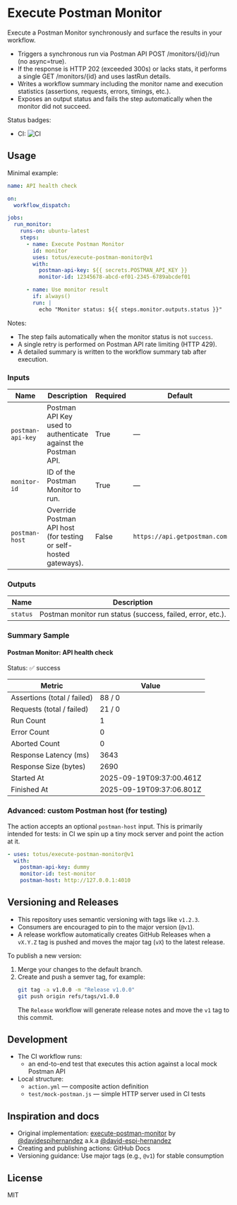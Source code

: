 # Execute Postman Monitor

Execute a Postman Monitor synchronously and surface the results in your workflow.

- Triggers a synchronous run via Postman API POST /monitors/{id}/run (no async=true).
- If the response is HTTP 202 (exceeded 300s) or lacks stats, it performs a single GET /monitors/{id} and uses lastRun details.
- Writes a workflow summary including the monitor name and execution statistics (assertions, requests, errors, timings, etc.).
- Exposes an output status and fails the step automatically when the monitor did not succeed.

Status badges:
- CI: ![CI](https://github.com/totus/execute-postman-monitor/actions/workflows/ci.yml/badge.svg)

## Usage

Minimal example:

```yaml
name: API health check

on:
  workflow_dispatch:

jobs:
  run_monitor:
    runs-on: ubuntu-latest
    steps:
      - name: Execute Postman Monitor
        id: monitor
        uses: totus/execute-postman-monitor@v1
        with:
          postman-api-key: ${{ secrets.POSTMAN_API_KEY }}
          monitor-id: 12345678-abcd-ef01-2345-6789abcdef01

      - name: Use monitor result
        if: always()
        run: |
          echo "Monitor status: ${{ steps.monitor.outputs.status }}"
```

Notes:
- The step fails automatically when the monitor status is not `success`.
- A single retry is performed on Postman API rate limiting (HTTP 429).
- A detailed summary is written to the workflow summary tab after execution.

### Inputs

| Name | Description | Required | Default |
|------|-------------|----------|---------|
| `postman-api-key` | Postman API Key used to authenticate against the Postman API. | True | — |
| `monitor-id` | ID of the Postman Monitor to run. | True | — |
| `postman-host` | Override Postman API host (for testing or self-hosted gateways). | False | `https://api.getpostman.com` |

### Outputs

| Name | Description |
|------|-------------|
| `status` | Postman monitor run status (success, failed, error, etc.). |

### Summary Sample
#### Postman Monitor: API health check
Status: ✅ success

| Metric                     | Value                       |
|-----------------------------|-----------------------------|
| Assertions (total / failed) | 88 / 0                      |
| Requests (total / failed)   | 21 / 0                      |
| Run Count                   | 1                           |
| Error Count                 | 0                           |
| Aborted Count               | 0                           |
| Response Latency (ms)       | 3643                        |
| Response Size (bytes)       | 2690                        |
| Started At                  | 2025-09-19T09:37:00.461Z    |
| Finished At                 | 2025-09-19T09:37:06.801Z    |


### Advanced: custom Postman host (for testing)

The action accepts an optional `postman-host` input. This is primarily intended for tests: in CI we spin up a tiny mock server and point the action at it.

```yaml
- uses: totus/execute-postman-monitor@v1
  with:
    postman-api-key: dummy
    monitor-id: test-monitor
    postman-host: http://127.0.0.1:4010
```

## Versioning and Releases

- This repository uses semantic versioning with tags like `v1.2.3`.
- Consumers are encouraged to pin to the major version (`@v1`).
- A release workflow automatically creates GitHub Releases when a `vX.Y.Z` tag is pushed and moves the major tag (`vX`) to the latest release.

To publish a new version:
1. Merge your changes to the default branch.
2. Create and push a semver tag, for example:
   ```sh
   git tag -a v1.0.0 -m "Release v1.0.0"
   git push origin refs/tags/v1.0.0
   ```
   The `Release` workflow will generate release notes and move the `v1` tag to this commit.

## Development

- The CI workflow runs:
  - an end-to-end test that executes this action against a local mock Postman API
- Local structure:
  - `action.yml` — composite action definition
  - `test/mock-postman.js` — simple HTTP server used in CI tests

## Inspiration and docs
- Original implementation: [execute-postman-monitor](https://github.com/postmanlabs/execute-postman-monitor) by [@davidespihernandez](https://github.com/davidespihernandez) a.k.a [@david-espi-hernandez](https://github.com/david-espi-hernandez)
- Creating and publishing actions: GitHub Docs
- Versioning guidance: Use major tags (e.g., `@v1`) for stable consumption

## License

MIT
